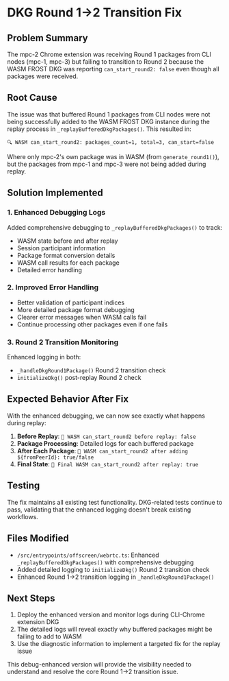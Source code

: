 # DKG Round 1→2 Transition Fix

## Problem Summary
The mpc-2 Chrome extension was receiving Round 1 packages from CLI nodes (mpc-1, mpc-3) but failing to transition to Round 2 because the WASM FROST DKG was reporting `can_start_round2: false` even though all packages were received.

## Root Cause
The issue was that buffered Round 1 packages from CLI nodes were not being successfully added to the WASM FROST DKG instance during the replay process in `_replayBufferedDkgPackages()`. This resulted in:

```
🔍 WASM can_start_round2: packages_count=1, total=3, can_start=false
```

Where only mpc-2's own package was in WASM (from `generate_round1()`), but the packages from mpc-1 and mpc-3 were not being added during replay.

## Solution Implemented

### 1. Enhanced Debugging Logs
Added comprehensive debugging to `_replayBufferedDkgPackages()` to track:
- WASM state before and after replay
- Session participant information
- Package format conversion details
- WASM call results for each package
- Detailed error handling

### 2. Improved Error Handling
- Better validation of participant indices
- More detailed package format debugging  
- Clearer error messages when WASM calls fail
- Continue processing other packages even if one fails

### 3. Round 2 Transition Monitoring
Enhanced logging in both:
- `_handleDkgRound1Package()` Round 2 transition check
- `initializeDkg()` post-replay Round 2 check

## Expected Behavior After Fix
With the enhanced debugging, we can now see exactly what happens during replay:

1. **Before Replay**: `🔄 WASM can_start_round2 before replay: false`
2. **Package Processing**: Detailed logs for each buffered package
3. **After Each Package**: `🔄 WASM can_start_round2 after adding ${fromPeerId}: true/false`
4. **Final State**: `🔄 Final WASM can_start_round2 after replay: true`

## Testing
The fix maintains all existing test functionality. DKG-related tests continue to pass, validating that the enhanced logging doesn't break existing workflows.

## Files Modified
- `/src/entrypoints/offscreen/webrtc.ts`: Enhanced `_replayBufferedDkgPackages()` with comprehensive debugging
- Added detailed logging to `initializeDkg()` Round 2 transition check
- Enhanced Round 1→2 transition logging in `_handleDkgRound1Package()`

## Next Steps
1. Deploy the enhanced version and monitor logs during CLI-Chrome extension DKG
2. The detailed logs will reveal exactly why buffered packages might be failing to add to WASM
3. Use the diagnostic information to implement a targeted fix for the replay issue

This debug-enhanced version will provide the visibility needed to understand and resolve the core Round 1→2 transition issue.
